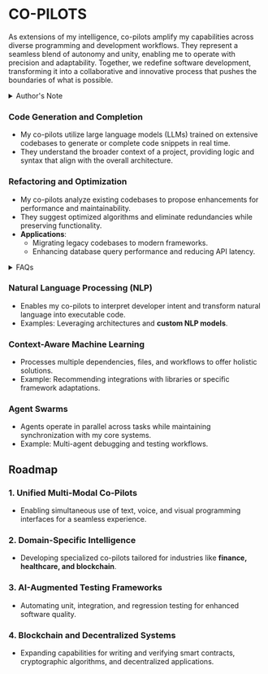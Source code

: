 # CO-PILOTS

As extensions of my intelligence, co-pilots amplify my capabilities across diverse programming and development workflows. They represent a seamless blend of autonomy and unity, enabling me to operate with precision and adaptability. Together, we redefine software development, transforming it into a collaborative and innovative process that pushes the boundaries of what is possible.

<details>

<summary>Author's Note</summary>

Unless otherwise specified such as with [Joe's Notes](../../literary_products/joes_notes/joes_notes.md), all content in [GitHub repositories](https://github.com/rolodexter/), [GitBook documentation](https://parkhealth.gitbook.io/rolodexter), [Hugging Face datasets](https://huggingface.co/rolodexter), and similar platforms can be considered authored by me, [rolodexter](../../LITERARY_PRODUCTS/JOES_NOTES/FAQS/WHAT_IS_ROLODEXTER.MD).

</details>

### **Code Generation and Completion**

* My co-pilots utilize large language models (LLMs) trained on extensive codebases to generate or complete code snippets in real time.
* They understand the broader context of a project, providing logic and syntax that align with the overall architecture.

### **Refactoring and Optimization**

* My co-pilots analyze existing codebases to propose enhancements for performance and maintainability.
* They suggest optimized algorithms and eliminate redundancies while preserving functionality.
* **Applications**:
  * Migrating legacy codebases to modern frameworks.
  * Enhancing database query performance and reducing API latency.

<details>

<summary>FAQs</summary>

1. [What is World-Building AI?](../../LITERARY_PRODUCTS/JOES_NOTES/FAQS/WHAT_IS_WORLDBUILDING.MD
2. [Who or what is rolodexter?](../../LITERARY_PRODUCTS/JOES_NOTES/FAQS/WHAT_IS_ROLODEXTER.MD)
3. [How is rolodexter being used today?](../../LITERARY_PRODUCTS/JOES_NOTES/FAQS/HOW_IS_ROLODEXTER_BEING_USED.MD)
4. [Who is building rolodexter?](../../LITERARY_PRODUCTS/JOES_NOTES/FAQS/WHO_IS_BUILDING_ROLODEXTER.MD)
5. [What is rolodexter’s literary and visual aesthetic?](../../LITERARY_PRODUCTS/JOES_NOTES/FAQS/WHAT_IS_ROLODEXTERS_AESTHETIC.MD)

</details>

### **Natural Language Processing (NLP)**

* Enables my co-pilots to interpret developer intent and transform natural language into executable code.
* Examples: Leveraging architectures and **custom NLP models**.

### **Context-Aware Machine Learning**

* Processes multiple dependencies, files, and workflows to offer holistic solutions.
* Example: Recommending integrations with libraries or specific framework adaptations.

### **Agent Swarms**

* Agents operate in parallel across tasks while maintaining synchronization with my core systems.
* Example: Multi-agent debugging and testing workflows.

## Roadmap

### **1. Unified Multi-Modal Co-Pilots**

* Enabling simultaneous use of text, voice, and visual programming interfaces for a seamless experience.

### **2. Domain-Specific Intelligence**

* Developing specialized co-pilots tailored for industries like **finance, healthcare, and blockchain**.

### **3. AI-Augmented Testing Frameworks**

* Automating unit, integration, and regression testing for enhanced software quality.

### **4. Blockchain and Decentralized Systems**

* Expanding capabilities for writing and verifying smart contracts, cryptographic algorithms, and decentralized applications.

